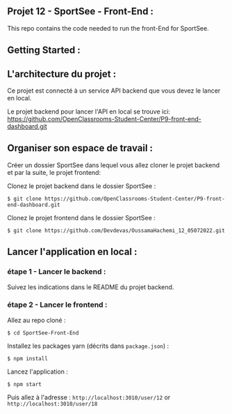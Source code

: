 ## Projet 12 - SportSee - Front-End :
This repo contains the code needed to run the front-End for SportSee.

## Getting Started : 
## L'architecture du projet :
Ce projet est connecté à un service API backend que vous devez le lancer en local.

Le projet backend pour lancer l'API en local se trouve ici: https://github.com/OpenClassrooms-Student-Center/P9-front-end-dashboard.git

## Organiser son espace de travail :
Créer un dossier SportSee dans lequel vous allez cloner le projet backend et par la suite, le projet frontend:

Clonez le projet backend dans le dossier SportSee :
```
$ git clone https://github.com/OpenClassrooms-Student-Center/P9-front-end-dashboard.git
```

Clonez le projet frontend dans le dossier SportSee :
```
$ git clone https://github.com/Devdevas/OussamaHachemi_12_05072022.git
```

## Lancer l'application en local :

### étape 1 - Lancer le backend :

Suivez les indications dans le README du projet backend.

### étape 2 - Lancer le frontend :

Allez au repo cloné :
```
$ cd SportSee-Front-End
```

Installez les packages yarn (décrits dans `package.json`) :
```
$ npm install
```

Lancez l'application :
```
$ npm start
```

Puis allez à l'adresse : `http://localhost:3010/user/12` or `http://localhost:3010/user/18`
